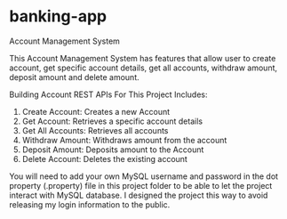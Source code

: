 # banking-app
Account Management System 

This Account Management System has features that allow user to create account, get specific account details, get all accounts, withdraw amount, deposit amount and delete amount.

Building Account REST APIs For This Project Includes:
1.	Create Account: Creates a new Account
2.	Get Account: Retrieves a specific account details
3.	Get All Accounts: Retrieves all accounts
4.	Withdraw Amount: Withdraws amount from the account
5.	Deposit Amount: Deposits amount to the Account
6.	Delete Account: Deletes the existing account

You will need to add your own MySQL username and password in the dot property (.property) file in this project folder to be able to let the project interact with MySQL database. 
I designed the project this way to avoid releasing my login information to the public. 
